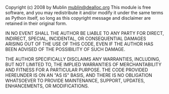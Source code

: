 Copyright (c) 2008 by Mublin <mublin@dealloc.org>
This module is free software, and you may redistribute it and/or modify
it under the same terms as Python itself, so long as this copyright message
and disclaimer are retained in their original form.

IN NO EVENT SHALL THE AUTHOR BE LIABLE TO ANY PARTY FOR DIRECT, INDIRECT,
SPECIAL, INCIDENTAL, OR CONSEQUENTIAL DAMAGES ARISING OUT OF THE USE OF
THIS CODE, EVEN IF THE AUTHOR HAS BEEN ADVISED OF THE POSSIBILITY OF SUCH
DAMAGE.

THE AUTHOR SPECIFICALLY DISCLAIMS ANY WARRANTIES, INCLUDING, BUT NOT
LIMITED TO, THE IMPLIED WARRANTIES OF MERCHANTABILITY AND FITNESS FOR A
PARTICULAR PURPOSE.  THE CODE PROVIDED HEREUNDER IS ON AN "AS IS" BASIS,
AND THERE IS NO OBLIGATION WHATSOEVER TO PROVIDE MAINTENANCE,
SUPPORT, UPDATES, ENHANCEMENTS, OR MODIFICATIONS.
